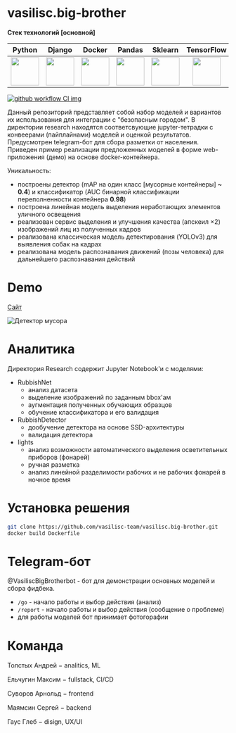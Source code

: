 # vasilisc.big-brother

**Стек технологий [основной]**

Python         |  Django   | Docker  | Pandas   | Sklearn   | TensorFlow | NymPy |
:------------------------:|:------------------------:|:----------------------:|:----------------------:|:----------------------:|:----------------------:|:----------------------:|
<img src=https://e.sfu-kras.ru/pluginfile.php/1794713/course/overviewfiles/%D0%9B%D0%BE%D0%B3%D0%BE%D1%82%D0%B8%D0%BF.jpg width="64" height="64" />|<img src=https://to-moore.com/images/django.png width="64" height="64" />|<img src=https://www.kubeclusters.com/img/index/docker-logo.png width="64" height="64" />|<img src=https://jehyunlee.github.io/thumbnails/Python-DS/1-pandas1.png width=64 height=64/>|<img src=https://pythondatalab.files.wordpress.com/2015/04/skl-logo.jpg width=64 height=64/>|<img src=https://upload.wikimedia.org/wikipedia/commons/thumb/1/11/TensorFlowLogo.svg/1200px-TensorFlowLogo.svg.png width="64" height="64" />|<img src=https://user-images.githubusercontent.com/82882128/132093816-429d9b14-941f-4c52-adfa-4bc9ac426a03.png width="64" height="64" />|


[![github workflow CI img]][github workflow CI]

[github workflow CI img]: https://github.com/vasilisc-team/vasilisc.big-brother/actions/workflows/build-ci.yaml/badge.svg
[github workflow CI]: https://github.com/vasilisc-team/vasilisc.big-brother/actions/workflows/build-ci.yaml

Данный репозиторий представляет собой набор моделей и вариантов их использования для интеграции с "безопасным городом". В директории research находятся соответсвующие jupyter-тетрадки с конвеерами (пайплайнами) моделей и оценкой результатов. Предусмотрен telegram-бот для сбора разметки от населения. Приведен пример реализации предложенных моделей в форме web-приложения (демо) на основе docker-контейнера.

Уникальность:
* построены детектор (mAP на один класс [мусорные контейнеры] **~ 0.4**) и классификатор (AUC бинарной классификации переполненности контейнера **0.98**)
* построена линейная модель выделения неработающих элементов уличного освещения
* реализован сервис выделения и улучшения качества (апскеил $\times 2$) изображений лиц из полученных кадров
* реализована классическая модель детектирования (YOLOv3) для выявления собак на кадрах
* реализована модель распознавания движений (позы человека) для дальнейшего распознавания действий

# Demo
[Сайт](https://vasilisc.ru:58443/)

![Детектор мусора](trash_detector.gif)

# Аналитика

Директория Research содержит Jupyter Notebook'и с моделями:

* RubbishNet
  * анализ датасета
  * выделение изображений по заданным bbox'ам
  * аугментация полученных обучающих образцов
  * обучение классификатора и его валидация
* RubbishDetector
  * дообучение детектора на основе SSD-архитектуры
  * валидация детектора
* lights
  * анализ возможности автоматического выделения осветительных приборов (фонарей)
  * ручная разметка
  * анализ линейной разделимости рабочих и не рабочих фонарей в ночное время

# Установка решения
```bash
git clone https://github.com/vasilisc-team/vasilisc.big-brother.git
docker build Dockerfile
```

# Telegram-бот
@VasiliscBigBrotherbot - бот для демонстрации основных моделей и сбора фидбека.

* `/go` - начало работы и выбор действия (анализ)
* `/report` - начало работы и выбор действия (сообщение о проблеме)
* для работы моделей бот принимает фотогорафии

# Команда
Толстых Андрей &minus; analitics, ML [<img src=https://pbs.twimg.com/media/ErZeb4AXYAAuKFm.jpg width="15" height="15" />](https://t.me/tolstykhaa)

Ельчугин Максим &minus; fullstack, CI/CD  [<img src=https://pbs.twimg.com/media/ErZeb4AXYAAuKFm.jpg width="15" height="15" />](https://t.me/pariah_max)

Суворов Арнольд &minus; frontend [<img src=https://pbs.twimg.com/media/ErZeb4AXYAAuKFm.jpg width="15" height="15" />](https://t.me/SSHINRATENSSEI)

Маямсин Сергей &minus; backend [<img src=https://pbs.twimg.com/media/ErZeb4AXYAAuKFm.jpg width="15" height="15" />](https://t.me/Sinserelyyy)

Гаус Глеб &minus; disign, UX/UI [<img src=https://pbs.twimg.com/media/ErZeb4AXYAAuKFm.jpg width="15" height="15" />](https://t.me/grey_landlord)
